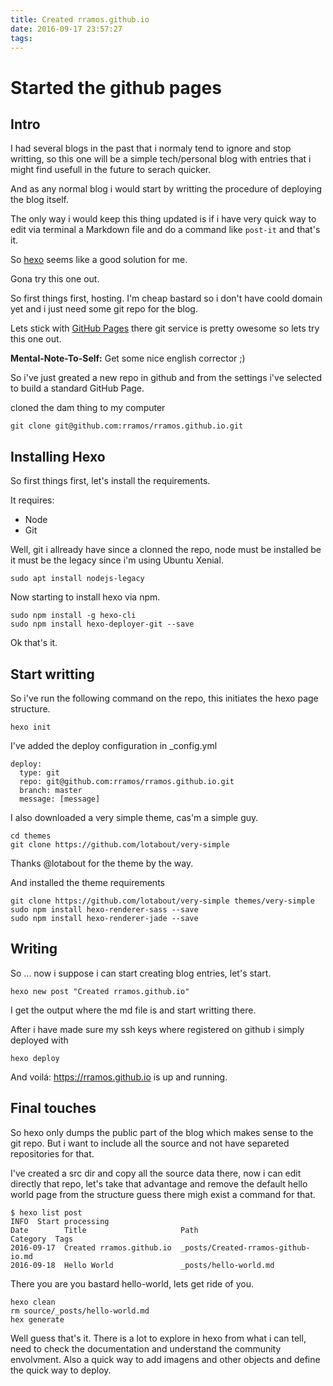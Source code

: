 ```yaml
---
title: Created rramos.github.io
date: 2016-09-17 23:57:27
tags:
---
```

# Started the github pages 

## Intro

I had several blogs in the past that i normaly tend to ignore and stop writting, so this one will be a simple tech/personal blog with entries that i might find usefull in the future to serach quicker.

And as any normal blog i would start by writting the procedure of deploying the blog itself.

The only way i would keep this thing updated is if i have very quick way to edit via terminal a Markdown file and do a command like `post-it` and that's it.

So [hexo](https://hexo.io/) seems like a good solution for me.

Gona try this one out.

So first things first, hosting. I'm cheap bastard so i don't have coold domain yet and i just need some git repo for the blog.

Lets stick with [GitHub Pages](https://pages.github.com/) there git service is pretty owesome so lets try this one out.

**Mental-Note-To-Self:** Get some nice english corrector ;) 

So i've just greated a new repo in github and from the settings i've selected to build a standard GitHub Page.

cloned the dam thing to my computer

`git clone git@github.com:rramos/rramos.github.io.git`

## Installing Hexo

So first things first, let's install the requirements.

It requires:
* Node
* Git

Well, git i allready have since a clonned the repo, node must be installed be it must be the legacy since i'm using Ubuntu Xenial.

```
sudo apt install nodejs-legacy
```

Now starting to install hexo via npm.

```
sudo npm install -g hexo-cli
sudo npm install hexo-deployer-git --save
```

Ok that's it.

## Start writting

So i've run the following command on the repo, this initiates the hexo page structure.

```
hexo init
```

I've added the deploy configuration in _config.yml

```
deploy:
  type: git
  repo: git@github.com:rramos/rramos.github.io.git
  branch: master
  message: [message]
```

I also downloaded a very simple theme, cas'm a simple guy. 

```
cd themes
git clone https://github.com/lotabout/very-simple
```
Thanks @lotabout for the theme by the way.

And installed the theme requirements

```
git clone https://github.com/lotabout/very-simple themes/very-simple
sudo npm install hexo-renderer-sass --save
sudo npm install hexo-renderer-jade --save
```

## Writing

So ... now i suppose i can start creating blog entries, let's start.

```
hexo new post "Created rramos.github.io"
```

I get the output where the md file is and start writting there.

After i have made sure my ssh keys where registered on github i simply deployed with

```
hexo deploy
```

And voilá: https://rramos.github.io  is up and running.

## Final touches 

So hexo only dumps the public part of the blog which makes sense to the git repo. But i want to include all the source and not have separeted repositories for that.

I've created a src dir and copy all the source data there, now i can edit directly that repo, let's take that advantage and remove the default hello world page from the structure guess there migh exist a command for that.

```
$ hexo list post
INFO  Start processing
Date        Title                     Path                                Category  Tags
2016-09-17  Created rramos.github.io  _posts/Created-rramos-github-io.md
2016-09-18  Hello World               _posts/hello-world.md
```

There you are you bastard hello-world, lets get ride of you.

```
hexo clean
rm source/_posts/hello-world.md
hex generate
```

Well guess that's it. There is a lot to explore in hexo from what i can tell, need to check the documentation and understand the community envolvment. Also a quick way to add imagens and other objects and define the quick way to deploy.


